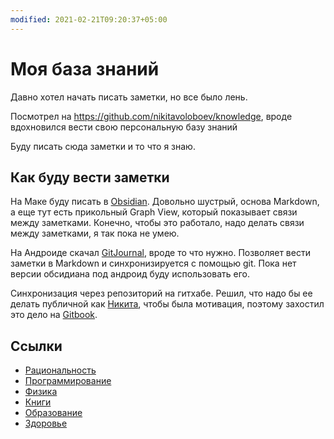 ```yaml
---
modified: 2021-02-21T09:20:37+05:00
---
```


# Моя база знаний

Давно хотел начать писать заметки, но все было лень.

Посмотрел на https://github.com/nikitavoloboev/knowledge, вроде вдохновился вести свою персональную базу знаний

Буду писать сюда заметки и то что я знаю.

## Как буду вести заметки

На Маке буду писать в [Obsidian](https://obsidian.md/). Довольно шустрый, основа Markdown, а еще тут есть прикольный Graph View, который показывает связи между заметками. Конечно, чтобы это работало, надо делать связи между заметками, я так пока не умею.

На Андроиде скачал [GitJournal](https://gitjournal.io/), вроде то что нужно. Позволяет вести заметки в Markdown и синхронизируется с помощью git. Пока нет версии обсидиана под андроид буду использовать его.

Синхронизация через репозиторий на гитхабе.
Решил, что надо бы ее делать публичной как [Никита](https://github.com/nikitavoloboev/knowledge), чтобы была мотивация, поэтому захостил это дело на [Gitbook](https://ndrewnee.gitbook.io/wiki).

##  Ссылки

- [Рациональность](Рациональность/Рациональность.md)
- [Программирование](Программирование/Программирование.md)
- [Физика](Физика/Физика.md)
- [Книги](Книги/Книги.md)
- [Образование](Образование/Образование.md)
- [Здоровье](Здоровье/Здоровье.md)